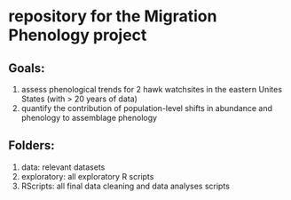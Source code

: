 # repository for the Migration Phenology project 

## Goals: 
  1. assess phenological trends for 2 hawk watchsites in the eastern Unites States (with > 20 years of data)
  2. quantify the contribution of population-level shifts in abundance and phenology to assemblage phenology  

## Folders:

1. data: relevant datasets
2. exploratory: all exploratory R scripts
3. RScripts: all final data cleaning and data analyses scripts
